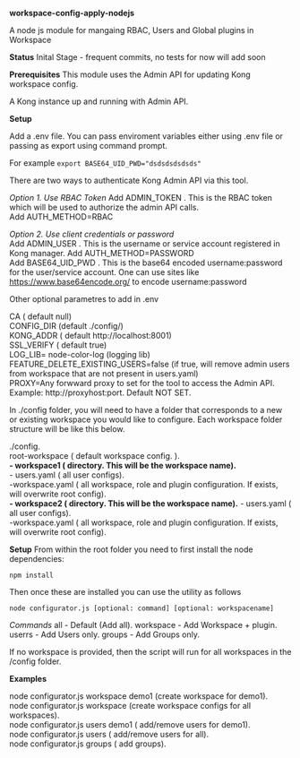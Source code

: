 **workspace-config-apply-nodejs**

A node js module for mangaing RBAC, Users and Global plugins in Workspace

**Status**
Inital Stage - frequent commits, no tests for now will add soon

**Prerequisites**
This module uses the Admin API for updating Kong workspace config.

A Kong instance up and running with Admin API.


**Setup**  

Add a .env file. You can pass enviroment variables either using .env file or passing as export using command prompt.

For example `` export BASE64_UID_PWD="dsdsdsdsdsds"  ``

There are two ways to authenticate Kong Admin API via this tool.  

*Option 1. Use RBAC Token* 
    Add ADMIN_TOKEN .  This is the RBAC token which will be used to authorize the admin API calls.  
	Add AUTH_METHOD=RBAC  

*Option 2. Use client credentials or password*   
	Add ADMIN_USER . This is the username or service account registered in Kong manager.
	Add AUTH_METHOD=PASSWORD  	
    Add BASE64_UID_PWD . This is the base64 encoded username:password for the user/service account. One can use sites like https://www.base64encode.org/ to encode username:password

Other optional parametres to add in .env  

CA ( default null)  
CONFIG_DIR (default ./config/)   
KONG_ADDR ( default http://localhost:8001)   
SSL_VERIFY ( default true)  
LOG_LIB= node-color-log (logging lib)  
FEATURE_DELETE_EXISTING_USERS=false (if true, will remove admin users from workspace that are not present in users.yaml)  
PROXY=Any forwward proxy to set for the tool to access the Admin API. Example: http://proxyhost:port. Default NOT SET.


In ./config folder, you will need to have a folder that corresponds to a new or existing workspace you would like to configure. Each workspace folder structure will be like this below.  

./config.  
	root-workspace ( default workspace config. ).   
	**- workspace1 ( directory. This will be the workspace name).**     
			- users.yaml ( all user configs).   
			-workspace.yaml ( all workspace, role and plugin configuration. If exists, will overwrite root config).  
	**- workspace2 ( directory. This will be the workspace name).**
			- users.yaml ( all user configs).    
			-workspace.yaml ( all workspace, role and plugin configuration.  If exists, will overwrite root config).   

**Setup**
From within the root folder you need to first install the node dependencies:

`npm install`

Then once these are installed you can use the utility as follows

```
node configurator.js [optional: command] [optional: workspacename]
````
*Commands*
 all       - Default (Add all). 
 workspace - Add Workspace + plugin. 
 userrs    - Add Users only.
 groups    - Add Groups only.  

If no workspace is provided, then the script will run for all workspaces in the /config folder.

**Examples**

node configurator.js workspace demo1 (create workspace for demo1).    
node configurator.js workspace       (create workspace configs for all workspaces).   
node configurator.js users demo1     ( add/remove users for demo1).   
node configurator.js users           ( add/remove users for all).   
node configurator.js groups  	     ( add groups).   


